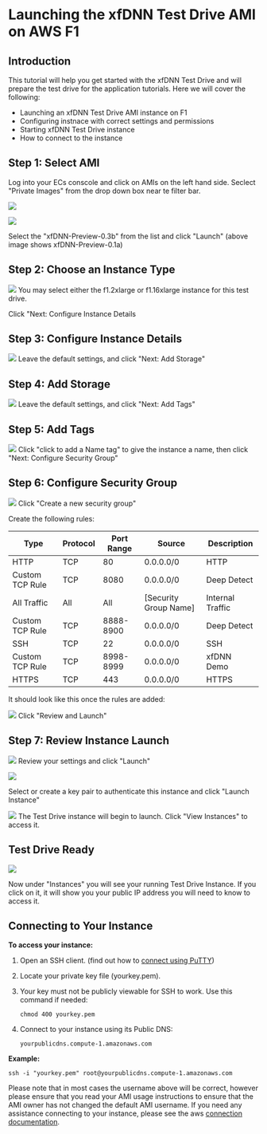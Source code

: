 # Launching the xfDNN Test Drive AMI on AWS F1

## Introduction
This tutorial will help you get started with the xfDNN Test Drive and will prepare the test drive for the application tutorials. Here we will cover the following:
- Launching an xfDNN Test Drive AMI instance on F1
- Configuring instnace with correct settings and permissions
- Starting xfDNN Test Drive instance
- How to connect to the instance

## Step 1: Select AMI
Log into your ECs conscole and click on AMIs on the left hand side. Seclect
"Private Images" from the drop down box near te filter bar.

![](img/images_1.png)

![](img/ami.png)

Select the "xfDNN-Preview-0.3b" from the list and click "Launch" (above image shows xfDNN-Preview-0.1a)

## Step 2: Choose an Instance Type

![](img/fpga_instance.png)
You may select either the f1.2xlarge or f1.16xlarge instance for this test drive.

Click "Next: Configure Instance Details

## Step 3: Configure Instance Details
![](img/instance_details.png)
Leave the default settings, and click "Next: Add Storage"

## Step 4: Add Storage

![](img/add_storage.png)
Leave the default settings, and click "Next: Add Tags"

## Step 5: Add Tags

![](img/tags_name.png)
Click "click to add a Name tag" to give the instance a name, then click "Next: Configure Security Group"

## Step 6: Configure Security Group

![](img/security_new.png)
Click "Create a new security group"

Create the following rules:

| Type					| Protocol	| Port Range		| Source 								| Description 			|
|---------------|-----------|---------------|-----------------------|-------------------|
|HTTP						| TCP 			| 80 						| 0.0.0.0/0							| HTTP							|
|Custom TCP Rule| TCP 			| 8080					| 0.0.0.0/0							| Deep Detect				|
|All Traffic		| All 			| All 					| [Security Group Name]	| Internal Traffic	|
|Custom TCP Rule| TCP 			| 8888-8900			| 0.0.0.0/0							| Deep Detect				|
|SSH						| TCP 			| 22 						| 0.0.0.0/0							| SSH								|
|Custom TCP Rule| TCP 			| 8998-8999			| 0.0.0.0/0							| xfDNN Demo				|
|HTTPS					| TCP 			| 443						| 0.0.0.0/0							| HTTPS							|

It should look like this once the rules are added:

![](img/security_complete.png)
Click "Review and Launch"

## Step 7: Review Instance Launch

![](img/review_launch.png)
Review your settings and click "Launch"

![](img/review_key.png)

Select or create a key pair to authenticate this instance and click "Launch Instance"

![](img/view_instances.png)
The Test Drive instance will begin to launch. Click "View Instances" to access it.

## Test Drive Ready

![](img/running_instance.png)

Now under "Instances" you will see your running Test Drive Instance.
If you click on it, it will show you your public IP address you will need to know to access it.

## Connecting to Your Instance
**To access your instance:**
1. Open an SSH client. (find out how to [connect using PuTTY][])

2. Locate your private key file (yourkey.pem).

3. Your key must not be publicly viewable for SSH to work. Use this command if needed:

	`chmod 400 yourkey.pem`

4. Connect to your instance using its Public DNS:

	`yourpublicdns.compute-1.amazonaws.com`

**Example:**

`ssh -i "yourkey.pem" root@yourpublicdns.compute-1.amazonaws.com`


Please note that in most cases the username above will be correct, however please ensure that you read your AMI usage instructions to ensure that the AMI owner has not changed the default AMI username.
If you need any assistance connecting to your instance, please see the aws [connection documentation][].






[connect using PuTTY]: https://docs.aws.amazon.com/console/ec2/instances/connect/putty
[connection documentation]: https://docs.aws.amazon.com/console/ec2/instances/connect/docs
